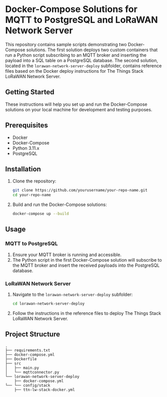# Docker-Compose Solutions for MQTT to PostgreSQL and LoRaWAN Network Server

This repository contains sample scripts demonstrating two Docker-Compose solutions. The first solution deploys two custom containers that run a Python script subscribing to an MQTT broker and inserting the payload into a SQL table on a PostgreSQL database. The second solution, located in the `lorawan-network-server-deploy` subfolder, contains reference files based on the Docker deploy instructions for The Things Stack LoRaWAN Network Server.

## Getting Started

These instructions will help you set up and run the Docker-Compose solutions on your local machine for development and testing purposes.

## Prerequisites

- Docker
- Docker-Compose
- Python 3.11.x
- PostgreSQL

## Installation

1. Clone the repository:
    ```sh
    git clone https://github.com/yourusername/your-repo-name.git
    cd your-repo-name
    ```

2. Build and run the Docker-Compose solutions:
    ```sh
    docker-compose up --build
    ```

## Usage

### MQTT to PostgreSQL

1. Ensure your MQTT broker is running and accessible.
2. The Python script in the first Docker-Compose solution will subscribe to the MQTT broker and insert the received payloads into the PostgreSQL database.

### LoRaWAN Network Server

1. Navigate to the `lorawan-network-server-deploy` subfolder:
    ```sh
    cd lorawan-network-server-deploy
    ```
2. Follow the instructions in the reference files to deploy The Things Stack LoRaWAN Network Server.

## Project Structure

```plaintext
.
├── requirements.txt
├── docker-compose.yml
├── Dockerfile
├── src
│   ├── main.py
│   └── mqttconnector.py
└── lorawan-network-server-deploy
    ├── docker-compose.yml
└── └── config/stack
    ├── ttn-lw-stack-docker.yml
```
